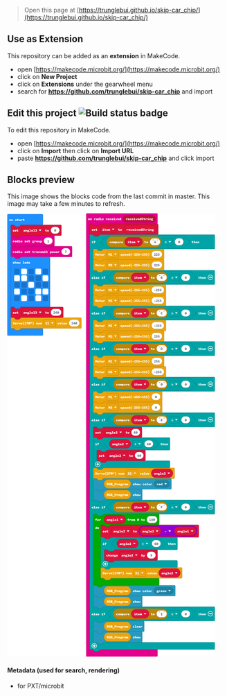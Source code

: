 
> Open this page at [https://trunglebui.github.io/skip-car_chip/](https://trunglebui.github.io/skip-car_chip/)

## Use as Extension

This repository can be added as an **extension** in MakeCode.

* open [https://makecode.microbit.org/](https://makecode.microbit.org/)
* click on **New Project**
* click on **Extensions** under the gearwheel menu
* search for **https://github.com/trunglebui/skip-car_chip** and import

## Edit this project ![Build status badge](https://github.com/trunglebui/skip-car_chip/workflows/MakeCode/badge.svg)

To edit this repository in MakeCode.

* open [https://makecode.microbit.org/](https://makecode.microbit.org/)
* click on **Import** then click on **Import URL**
* paste **https://github.com/trunglebui/skip-car_chip** and click import

## Blocks preview

This image shows the blocks code from the last commit in master.
This image may take a few minutes to refresh.

![A rendered view of the blocks](https://github.com/trunglebui/skip-car_chip/raw/master/.github/makecode/blocks.png)

#### Metadata (used for search, rendering)

* for PXT/microbit
<script src="https://makecode.com/gh-pages-embed.js"></script><script>makeCodeRender("{{ site.makecode.home_url }}", "{{ site.github.owner_name }}/{{ site.github.repository_name }}");</script>
